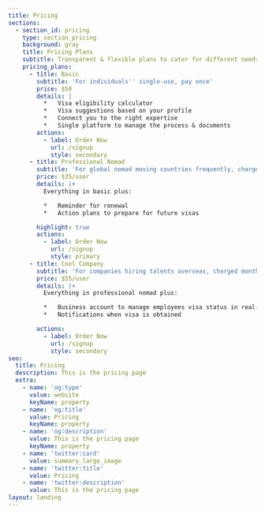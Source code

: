 ```yaml
---
title: Pricing
sections:
  - section_id: pricing
    type: section_pricing
    background: gray
    title: Pricing Plans
    subtitle: Transparent & flexible plans to cater for different needs.
    pricing_plans:
      - title: Basic
        subtitle: 'For individuals'' single-use, pay once'
        price: $50
        details: |
          *   Visa eligibility calculator
          *   Visa suggestions based on your profile
          *   Connect you to the right expertise
          *   Single platform to manage the process & documents
        actions:
          - label: Order Now
            url: /signup
            style: secondary
      - title: Professional Nomad
        subtitle: 'For global nomad moving countries frequently, charged monthly'
        price: $35/user
        details: |+
          Everything in basic plus:

          *   Reminder for renewal
          *   Action plans to prepare for future visas

        highlight: true
        actions:
          - label: Order Now
            url: /signup
            style: primary
      - title: Cool Company
        subtitle: 'For companies hiring talents overseas, charged monthly'
        price: $55/user
        details: |+
          Everything in professional nomad plus:

          *   Business account to manage employees visa status in real-time
          *   Notifications when visa is obtained

        actions:
          - label: Order Now
            url: /signup
            style: secondary
seo:
  title: Pricing
  description: This is the pricing page
  extra:
    - name: 'og:type'
      value: website
      keyName: property
    - name: 'og:title'
      value: Pricing
      keyName: property
    - name: 'og:description'
      value: This is the pricing page
      keyName: property
    - name: 'twitter:card'
      value: summary_large_image
    - name: 'twitter:title'
      value: Pricing
    - name: 'twitter:description'
      value: This is the pricing page
layout: landing
---
```

